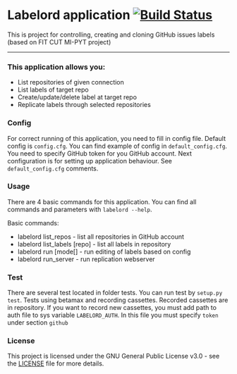 # Labelord application [![Build Status](https://travis-ci.com/Wilson194/Labelord.svg?token=PdLqtPfyXNo5KfhxbzAS&branch=v0.4.2)](https://travis-ci.com/Wilson194/)


This is project for controlling, creating and cloning GitHub issues labels (based on FIT CUT MI-PYT project)


----


### This application allows you:

* List repositories of given connection
* List labels of target repo
* Create/update/delete label at target repo
* Replicate labels through selected repositories


### Config

For correct running of this application, you need to fill in config file. Default config is `config.cfg`.
You can find example of config in `default_config.cfg`. You need to specify GitHub
token for you GitHub account. Next configuration is for setting up application behaviour.
See `default_config.cfg` comments.


### Usage
There are 4 basic commands for this application. You can find all commands and parameters
with `labelord --help`.

Basic commands:
* labelord list_repos - list all repositories in GitHub account
* labelord list_labels [repo] - list all labels in repository
* labelord run [mode[] - run editing of labels based on config
* labelord run_server - run replication webserver  


### Test
There are several test located in folder tests. You can run test by `setup.py test`. Tests using betamax and recording 
cassettes. Recorded cassettes are in repository. If you want to record new cassettes, you must add path to auth file to 
sys variable `LABELORD_AUTH`. In this file you must specify `token` under section `github` 

### License


This project is licensed under the GNU General Public License v3.0 - see the [LICENSE](LICENSE) file for more details.






